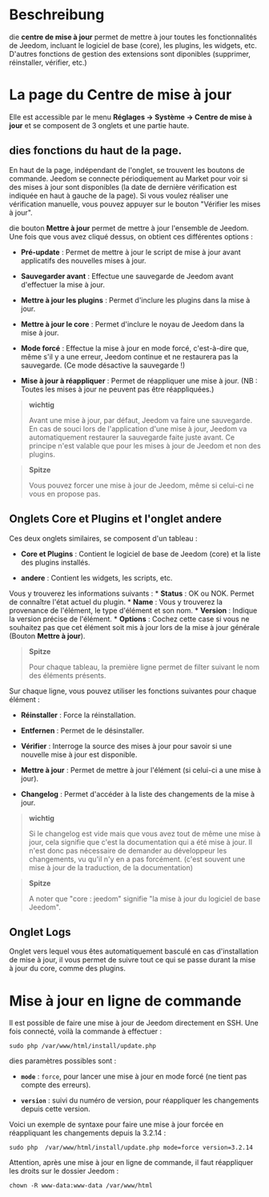 Beschreibung 
===========

die **centre de mise à jour** permet de mettre à jour toutes les
fonctionnalités de Jeedom, incluant le logiciel de base (core), les
plugins, les widgets, etc. D'autres fonctions de gestion des extensions
sont diponibles (supprimer, réinstaller, vérifier, etc.)

La page du Centre de mise à jour 
================================

Elle est accessible par le menu **Réglages → Système → Centre de mise à
jour** et se composent de 3 onglets et une partie haute.

dies fonctions du haut de la page. 
---------------------------------

En haut de la page, indépendant de l'onglet, se trouvent les boutons de commande. 
Jeedom se connecte périodiquement au Market pour voir si des mises à jour
sont disponibles (la date de dernière vérification est indiquée en haut
à gauche de la page). Si vous voulez réaliser une vérification manuelle,
vous pouvez appuyer sur le bouton "Vérifier les mises à jour".

die bouton **Mettre à jour** permet de mettre à jour l'ensemble de
Jeedom. Une fois que vous avez cliqué dessus, on obtient ces différentes
options :
-   **Pré-update** : Permet de mettre à jour le script de mise à jour avant
    applicatifs des nouvelles mises à jour.

-   **Sauvegarder avant** : Effectue une sauvegarde de Jeedom avant
    d'effectuer la mise à jour.

-   **Mettre à jour les plugins** : Permet d'inclure les plugins dans la
    mise à jour.

-   **Mettre à jour le core** : Permet d'inclure le noyau de Jeedom dans
    la mise à jour.

-   **Mode forcé** : Effectue la mise à jour en mode forcé, c'est-à-dire
    que, même s'il y a une erreur, Jeedom continue et ne restaurera pas
    la sauvegarde. (Ce mode désactive la sauvegarde !)

-   **Mise à jour à réappliquer** : Permet de réappliquer une mise
    à jour. (NB : Toutes les mises à jour ne peuvent pas être réappliquées.)

> **wichtig**
>
> Avant une mise à jour, par défaut, Jeedom va faire une sauvegarde. En
> cas de souci lors de l'application d'une mise à jour, Jeedom va
> automatiquement restaurer la sauvegarde faite juste avant. Ce principe
> n'est valable que pour les mises à jour de Jeedom et non des plugins.

> **Spitze**
>
> Vous pouvez forcer une mise à jour de Jeedom, même si celui-ci ne vous
> en propose pas.

Onglets Core et Plugins et l'onglet andere
------------------------------------------

Ces deux onglets similaires, se composent d'un tableau :

-   **Core et Plugins** : Contient le logiciel de base de Jeedom (core) et la
    liste des plugins installés.

-   **andere** : Contient les widgets, les scripts, etc.

Vous y trouverez les informations suivants : \* **Status** : OK ou NOK.
Permet de connaître l'état actuel du plugin. \* **Name** : Vous y
trouverez la provenance de l'élément, le type d'élément et son nom. \*
**Version** : Indique la version précise de l'élément. \* **Options** :
Cochez cette case si vous ne souhaitez pas que cet élément soit mis à
jour lors de la mise à jour générale (Bouton **Mettre à jour**).

> **Spitze**
>
> Pour chaque tableau, la première ligne permet de filter suivant
> le nom des éléments présents.

Sur chaque ligne, vous pouvez utiliser les fonctions suivantes pour
chaque élément :

-   **Réinstaller** : Force la réinstallation.

-   **Entfernen** : Permet de le désinstaller.

-   **Vérifier** : Interroge la source des mises à jour pour savoir si
    une nouvelle mise à jour est disponible.

-   **Mettre à jour** : Permet de mettre à jour l'élément (si celui-ci a
    une mise à jour).

-   **Changelog** : Permet d'accéder à la liste des changements de la
    mise à jour.

> **wichtig**
>
> Si le changelog est vide mais que vous avez tout de même une mise à
> jour, cela signifie que c'est la documentation qui a été mise à jour.
> Il n'est donc pas nécessaire de demander au développeur les
> changements, vu qu'il n'y en a pas forcément. (c'est souvent une mise
> à jour de la traduction, de la documentation)

> **Spitze**
>
> A noter que "core : jeedom" signifie "la mise à jour du logiciel de
> base Jeedom".

Onglet Logs
-----------

Onglet vers lequel vous êtes automatiquement basculé en cas d'installation
de mise à jour, il vous permet de suivre tout ce qui se passe durant la mise
à jour du core, comme des plugins.


Mise à jour en ligne de commande 
================================

Il est possible de faire une mise à jour de Jeedom directement en SSH.
Une fois connecté, voilà la commande à effectuer :

    sudo php /var/www/html/install/update.php

dies paramètres possibles sont :

-   **`mode`** : `force`, pour lancer une mise à jour en mode forcé (ne
    tient pas compte des erreurs).

-   **`version`** : suivi du numéro de version, pour réappliquer les
    changements depuis cette version.

Voici un exemple de syntaxe pour faire une mise à jour forcée en
réappliquant les changements depuis la 3.2.14 :

    sudo php  /var/www/html/install/update.php mode=force version=3.2.14

Attention, après une mise à jour en ligne de commande, il faut
réappliquer les droits sur le dossier Jeedom :

    chown -R www-data:www-data /var/www/html
